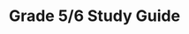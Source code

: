 ---
layout: page
title: Grade 5/6 Study Guide
description: Probability Assesment Study Guide
importance: 1
pdf_name: study_guide.pdf
category: work
---